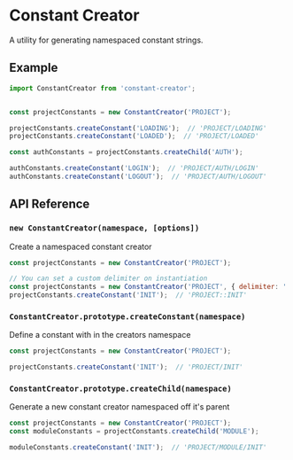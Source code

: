 # Constant Creator

A utility for generating namespaced constant strings.


## Example
```javascript
import ConstantCreator from 'constant-creator';


const projectConstants = new ConstantCreator('PROJECT');

projectConstants.createConstant('LOADING');  // 'PROJECT/LOADING'
projectConstants.createConstant('LOADED');  // 'PROJECT/LOADED'

const authConstants = projectConstants.createChild('AUTH');

authConstants.createConstant('LOGIN');  // 'PROJECT/AUTH/LOGIN'
authConstants.createConstant('LOGOUT');  // 'PROJECT/AUTH/LOGOUT'
```


## API Reference

### `new ConstantCreator(namespace, [options])`  
Create a namespaced constant creator

```javascript
const projectConstants = new ConstantCreator('PROJECT');

// You can set a custom delimiter on instantiation
const projectConstants = new ConstantCreator('PROJECT', { delimiter: '::' });
projectConstants.createConstant('INIT');  // 'PROJECT::INIT'

```

### `ConstantCreator.prototype.createConstant(namespace)`
Define a constant with in the creators namespace

```javascript
const projectConstants = new ConstantCreator('PROJECT');

projectConstants.createConstant('INIT');  // 'PROJECT/INIT'
```

### `ConstantCreator.prototype.createChild(namespace)`
Generate a new constant creator namespaced off it's parent

```javascript
const projectConstants = new ConstantCreator('PROJECT');
const moduleConstants = projectConstants.createChild('MODULE');

moduleConstants.createConstant('INIT');  // 'PROJECT/MODULE/INIT'
```
